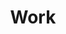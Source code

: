 ---
title: Work
permalink: /work/
layout: splash
header:
  overlay_color: "#000"
  overlay_filter: "0.3"
#   overlay_image: /assets/images/cover.jpg  # optional background image
read_time: false
---